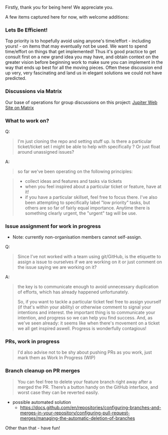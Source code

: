 Firstly, thank you for being here! We appreciate you.

A few items captured here for now, with welcome additions:

### Lets Be Efficient!
Top priority is to hopefully avoid using anyone's time/effort - including yours! - on items that may eventually not be used. We want to spend time/effort on things that get implemented! 
Thus it's good practice to get consult first on a new grand idea you may have, and obtain context on the greater vision before beginning work to make sure you can implement in the way that ends up best for all the moving pieces. Often these discussion end up very, very fascinating and land us in elegant solutions we could not have predicted.

### Discussions via Matrix
Our base of operations for group discussions on this project: [Jupiter Web Site on Matrix](https://matrix.to/#/#jupiterweb:jupiterbroadcasting.com)

### What to work on?
Q:
> I'm just cloning the repo and setting stuff up. Is there a particular ticket/ticket set I might be able to help with specifically ? Or just float around unassigned issues?

A:
> so far we've been operating on the following principles:

> * collect ideas and features and tasks via tickets
> * when you feel inspired about a particular ticket or feature, have at it!
> * if you have a particular skillset, feel free to focus there.
> I've also been attempting to specifically label "low priority" tasks, but others are so far of fairly equal importance. Anytime there is something clearly urgent, the "urgent" tag will be use.

### Issue assignment for work in progress
* Note: currently non-organisation members cannot self-assign.

Q:
> Since I’ve not worked with a team using git/GitHub, is the etiquette to assign a issue to ourselves if we are working on it or just comment on the issue saying we are working on it?

A:
> the key is to communicate enough to avoid unnecessary duplication of efforts, which has already happened unfortunately.
>
> So, if you want to tackle a particular ticket feel free to assign yourself (if that's within your ability) or otherwise comment to signal your intentions and interest. the important thing is to communicate your intention, and progress so we can help you find success. And, as we've seen already: it seems like when there's movement on a ticket we all get inspired aswell. Progress is wonderfully contagious!

### PRs, work in progress
> I'd also advise not to be shy about pushing PRs as you work, just mark them as Work In Progress (WIP)


### Branch cleanup on PR merges

> You can feel free to delete your feature branch right away after a merged the PR. There’s a button handy on the GitHub interface, and worst case they can be reverted easily.
- possible automated solution
  * https://docs.github.com/en/repositories/configuring-branches-and-merges-in-your-repository/configuring-pull-request-merges/managing-the-automatic-deletion-of-branches





Other than that - have fun!
